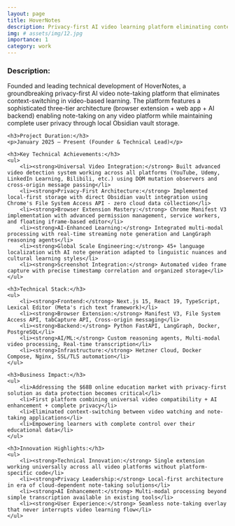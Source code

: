 ```yaml
---
layout: page
title: HoverNotes
description: Privacy-first AI video learning platform eliminating context-switching
img: # assets/img/12.jpg
importance: 1
category: work
---
```


<div>
    <h3>Description:</h3>
    <p>Founded and leading technical development of HoverNotes, a groundbreaking privacy-first AI video note-taking platform that eliminates context-switching in video-based learning. The platform features a sophisticated three-tier architecture (browser extension + web app + AI backend) enabling note-taking on any video platform while maintaining complete user privacy through local Obsidian vault storage.</p>
    
    <h3>Project Duration:</h3>
    <p>January 2025 – Present (Founder & Technical Lead)</p>
    
    <h3>Key Technical Achievements:</h3>
    <ul>
        <li><strong>Universal Video Integration:</strong> Built advanced video detection system working across all platforms (YouTube, Udemy, LinkedIn Learning, Bilibili, etc.) using DOM mutation observers and cross-origin message passing</li>
        <li><strong>Privacy-First Architecture:</strong> Implemented local-first storage with direct Obsidian vault integration using Chrome's File System Access API - zero cloud data collection</li>
        <li><strong>Browser Extension Mastery:</strong> Chrome Manifest V3 implementation with advanced permission management, service workers, and floating iframe-based editor</li>
        <li><strong>AI-Enhanced Learning:</strong> Integrated multi-modal processing with real-time streaming note generation and LangGraph reasoning agents</li>
        <li><strong>Global Scale Engineering:</strong> 45+ language localization with AI note generation adapted to linguistic nuances and cultural learning styles</li>
        <li><strong>Screenshot Integration:</strong> Automated video frame capture with precise timestamp correlation and organized storage</li>
    </ul>
    
    <h3>Technical Stack:</h3>
    <ul>
        <li><strong>Frontend:</strong> Next.js 15, React 19, TypeScript, Lexical Editor (Meta's rich text framework)</li>
        <li><strong>Browser Extension:</strong> Manifest V3, File System Access API, tabCapture API, Cross-origin messaging</li>
        <li><strong>Backend:</strong> Python FastAPI, LangGraph, Docker, PostgreSQL</li>
        <li><strong>AI/ML:</strong> Custom reasoning agents, Multi-modal video processing, Real-time transcription</li>
        <li><strong>Infrastructure:</strong> Hetzner Cloud, Docker Compose, Nginx, SSL/TLS automation</li>
    </ul>
    
    <h3>Business Impact:</h3>
    <ul>
        <li>Addressing the $68B online education market with privacy-first solution as data protection becomes critical</li>
        <li>First platform combining universal video compatibility + AI enhancement + complete privacy</li>
        <li>Eliminated context-switching between video watching and note-taking applications</li>
        <li>Empowering learners with complete control over their educational data</li>
    </ul>
    
    <h3>Innovation Highlights:</h3>
    <ul>
        <li><strong>Technical Innovation:</strong> Single extension working universally across all video platforms without platform-specific code</li>
        <li><strong>Privacy Leadership:</strong> Local-first architecture in era of cloud-dependent note-taking solutions</li>
        <li><strong>AI Enhancement:</strong> Multi-modal processing beyond simple transcription available in existing tools</li>
        <li><strong>User Experience:</strong> Seamless note-taking overlay that never interrupts video learning flow</li>
    </ul>
</div>
